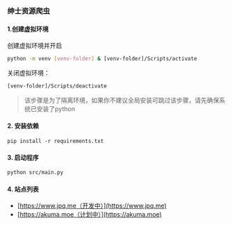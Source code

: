 ### 绅士资源爬虫

#### 1.创建虚拟环境
创建虚拟环境并开启
```bash
python -m venv [venv-folder] & [venv-folder]/Scripts/activate
```
关闭虚拟环境：
```bash
[venv-folder]/Scripts/deactivate
```
> 该步骤是为了隔离环境，如果你不建议全局安装可跳过该步骤，请先确保系统已安装了python

#### 2. 安装依赖
```shell
pip install -r requirements.txt
```
#### 3. 启动程序

```bash
python src/main.py
```
#### 4. 站点列表
- [https://www.jpq.me（开发中）](https://www.jpq.me)
- [https://akuma.moe（计划中）](https://akuma.moe)